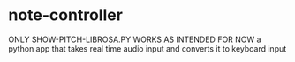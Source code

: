 # note-controller
ONLY SHOW-PITCH-LIBROSA.PY WORKS AS INTENDED FOR NOW
 a python app that takes real time audio input and converts it to keyboard input
